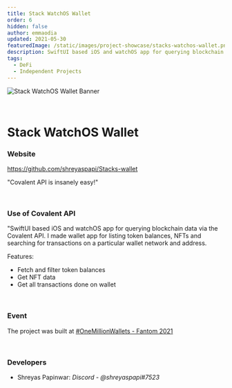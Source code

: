 ```yaml
---
title: Stack WatchOS Wallet
order: 6
hidden: false
author: emmaodia
updated: 2021-05-30
featuredImage: /static/images/project-showcase/stacks-watchos-wallet.png
description: SwiftUI based iOS and watchOS app for querying blockchain data via the Covalent API. Listing token balances, NFTs and searching for transactions on a particular wallet network and address. 
tags: 
  - DeFi
  - Independent Projects
---
```


![Stack WatchOS Wallet Banner](/static/images/project-showcase/stacks-watchos-wallet.png)

&nbsp;
# Stack WatchOS Wallet

### Website
https://github.com/shreyaspapi/Stacks-wallet

<Aside>

"Covalent API is insanely easy!"

</Aside>

&nbsp;

### Use of Covalent API
"SwiftUI based iOS and watchOS app for querying blockchain data via the Covalent API. I made wallet app for listing token balances, NFTs and searching for transactions on a particular wallet network and address. 

Features: 
- Fetch and filter token balances
- Get NFT data
- Get all transactions done on wallet


&nbsp;

### Event
The project was built at [#OneMillionWallets - Fantom 2021](https://www.covalenthq.com/blog/omw-fantom-winners/)

&nbsp;

### Developers

- Shreyas Papinwar: *Discord - @shreyaspapi#7523*
